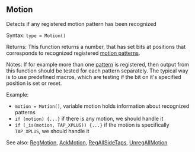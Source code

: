 ## Motion

Detects if any registered motion pattern has been recognized

Syntax: `type = Motion()`

Returns: This function returns a number, that has set bits at positions that corresponds to recognized registered [motion patterns](/api-native-functions/motion-pattern-type-list-definition.md).

Notes: If for example more than one [pattern](/api-native-functions/motion-pattern-type-list-definition.md) is registered, then output from this function should be tested for each pattern separately. The typical way is to use predefined macros, which are testing if the bit on it's specified position is set or reset.

Example:

* `motion = Motion()`, variable motion holds information about recognized patterns
* `if (motion) {...}` if there is any motion, we should handle it
* `if (_is(motion, TAP_XPLUS)) {...}` if the motion is specifically `TAP_XPLUS`, we should handle it

See also: [RegMotion](/api-native-functions/regmotion.md), [AckMotion](/api-native-functions/ackmotion.md), [RegAllSideTaps](/api-native-functions/regallsidetaps.md), [UnregAllMotion](/api-native-functions/unregallmotion.md)

